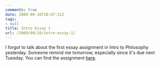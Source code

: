 ```yaml
---
comments: true
date: 2009-09-16T20:47:31Z
tags:
- null
title: Intro Essay 1
url: /2009/09/16/intro-essay-1/
---
```


<p>I forgot to talk about the first essay assignment in Intro to Philosophy yesterday. Someone remind me tomorrow, especially since it's due next Tuesday. You can find the assignment <a href="http://www.randyridenour.net/courses/intro/essay1.html">here</a>.</p>
